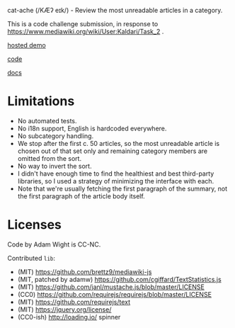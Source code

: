 cat-ache (/KÆʔ eɪk/) - Review the most unreadable articles in a category.

This is a code challenge submission, in response to https://www.mediawiki.org/wiki/User:Kaldari/Task_2 .

[hosted demo](https://adamwight.github.io/cat-ache)

[code](https://github.com/adamwight/cat-ache)

[docs](https://adamwight.github.io/cat-ache/doc/)

Limitations
===========
* No automated tests.
* No i18n support, English is hardcoded everywhere.
* No subcategory handling.
* We stop after the first c. 50 articles, so the most unreadable article is
  chosen out of that set only and remaining category members are omitted from
  the sort.
* No way to invert the sort.
* I didn't have enough time to find the healthiest and best third-party
  libraries, so I used a strategy of minimizing the interface with each.
* Note that we're usually fetching the first paragraph of the summary, not the
  first paragraph of the article body itself.


Licenses
========

Code by Adam Wight is CC-NC.

Contributed `lib`:
* (MIT) https://github.com/brettz9/mediawiki-js
* (MIT, patched by adamw) https://github.com/cgiffard/TextStatistics.js
* (MIT) https://github.com/janl/mustache.js/blob/master/LICENSE
* (CC0) https://github.com/requirejs/requirejs/blob/master/LICENSE
* (MIT) https://github.com/requirejs/text
* (MIT) https://jquery.org/license/
* (CC0-ish) http://loading.io/ spinner
